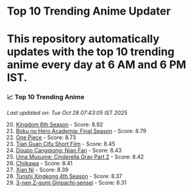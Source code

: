 # Top 10 Trending Anime Updater
# This repository automatically updates with the top 10 trending anime every day at 6 AM and 6 PM IST.

<!-- ANIME_LIST_START -->
### 📈 Top 10 Trending Anime

*Last updated on: Tue Oct 28 07:43:05 IST 2025*

20. [Kingdom 6th Season](https://myanimelist.net/anime/61517) - Score: 8.92
37. [Boku no Hero Academia: Final Season](https://myanimelist.net/anime/60098) - Score: 8.79
54. [One Piece](https://myanimelist.net/anime/21) - Score: 8.73
176. [Tian Guan Cifu Short Film](https://myanimelist.net/anime/60988) - Score: 8.45
187. [Doupo Cangqiong: Nian Fan](https://myanimelist.net/anime/51039) - Score: 8.43
194. [Uma Musume: Cinderella Gray Part 2](https://myanimelist.net/anime/61930) - Score: 8.42
205. [Chiikawa](https://myanimelist.net/anime/50250) - Score: 8.41
221. [Xian Ni](https://myanimelist.net/anime/55809) - Score: 8.39
237. [Tunshi Xingkong 4th Season](https://myanimelist.net/anime/56524) - Score: 8.37
291. [3-nen Z-gumi Ginpachi-sensei](https://myanimelist.net/anime/54757) - Score: 8.31

<!-- ANIME_LIST_END -->
